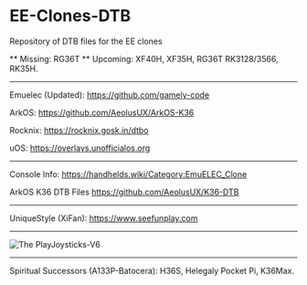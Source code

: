 # EE-Clones-DTB
Repository of DTB files for the EE clones

** Missing: RG36T
** Upcoming: XF40H, XF35H, RG36T RK3128/3566, RK35H.

------------------------------------------------

Emuelec (Updated):
https://github.com/gamely-code

ArkOS:
https://github.com/AeolusUX/ArkOS-K36

Rocknix:
https://rocknix.gosk.in/dtbo

uOS:
https://overlays.unofficialos.org

------------------------------------------------

Console Info:
https://handhelds.wiki/Category:EmuELEC_Clone

ArkOS K36 DTB Files
https://github.com/AeolusUX/K36-DTB

------------------------------------------------

UniqueStyle (XiFan):
https://www.seefunplay.com

------------------------------------------------


![The PlayJoysticks-V6](https://github.com/user-attachments/assets/8e60e7ab-99c0-44de-9e10-fc829345d6f7)



------------------------------------------------
Spiritual Successors (A133P-Batocera): H36S, Helegaly Pocket Pi, K36Max.
